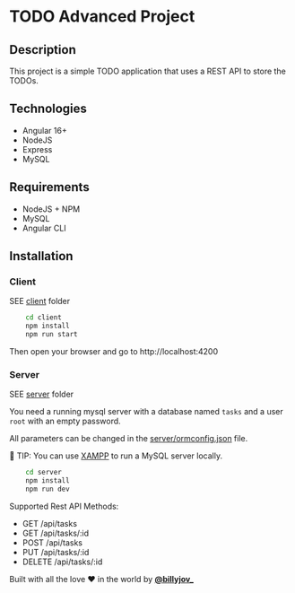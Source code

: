 # TODO Advanced Project

## Description

This project is a simple TODO application that uses a REST API to store the TODOs.

## Technologies

- Angular 16+
- NodeJS
- Express
- MySQL

## Requirements

- NodeJS + NPM
- MySQL
- Angular CLI

## Installation

### Client 

SEE [client](./client/) folder

```bash
    cd client
    npm install
    npm run start
```

Then open your browser and go to http://localhost:4200

### Server

SEE [server](./server/) folder

You need a running mysql server with a database named `tasks` and a user `root` with an empty password.

All parameters can be changed in the [server/ormconfig.json](./server/ormconfig.json) file.

🎈 TIP: You can use [XAMPP](https://www.apachefriends.org/index.html) to run a MySQL server locally.


```bash
    cd server
    npm install
    npm run dev
```

Supported Rest API Methods:

- GET /api/tasks
- GET /api/tasks/:id
- POST /api/tasks
- PUT /api/tasks/:id
- DELETE /api/tasks/:id



Built with all the love ❤️ in the world by [**@billyjov_**](https://twitter.com/billyjov_)
